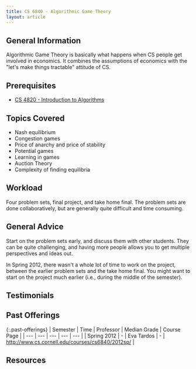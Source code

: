 ```yaml
---
title: CS 6840 - Algorithmic Game Theory
layout: article
---
```


## General Information

Algorithmic Game Theory is basically what happens when CS people get involved in economics. It combines the assumptions of economics with the "let's make things tractable" attitude of CS.

## Prerequisites

 - [CS 4820 - Introduction to Algorithms](https://github.com/mrkev/Official-CS-Wiki/blob/master/classes/CS4820.md)

## Topics Covered

 - Nash equilibrium
 - Congestion games
 - Price of anarchy and price of stability
 - Potential games
 - Learning in games
 - Auction Theory
 - Complexity of finding equilibria

## Workload

Four problem sets, final project, and take home final. The problem sets are done collaboratively, but are generally quite difficult and time consuming.

## General Advice

Start on the problem sets early, and discuss them with other students. They can be quite challenging, and having more people allows you to get multiple perspectives and ideas out.

In Spring 2012, there wasn't a whole lot of time to work on the project, between the earlier problem sets and the take home final. You might want to start on the project much earlier (i.e., during the middle of the semester).

## Testimonials

## Past Offerings

{:.past-offerings}
| Semester | Time | Professor | Median Grade | Course Page |
| --- | --- | --- | --- | --- |
| Spring 2012 | - | Eva Tardos | - | http://www.cs.cornell.edu/courses/cs6840/2012sp/ |

## Resources

